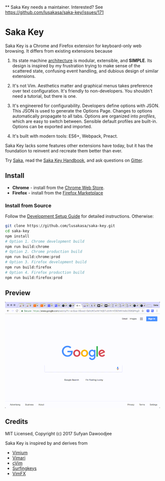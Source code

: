 ** Saka Key needs a maintainer. Interested? See https://github.com/lusakasa/saka-key/issues/171

# Saka Key

Saka Key is a Chrome and Firefox extension for keyboard-only web browsing. It differs from existing extensions because

1. Its state machine [architecture](http://key.saka.io/dev_docs/software_architecture) is modular, extensible, and **SIMPLE**. Its design is inspired by my frustration trying to make sense of the scattered state, confusing event handling, and dubious design of similar extensions.

2. It's not Vim. Aesthetics matter and graphical menus takes preference over text configuration. It's friendly to non-developers. You shouldn't need a tutorial, but there is one.

3. It's engineered for configurability. Developers define options with JSON. This JSON is used to generate the Options Page. Changes to options automatically propagate to all tabs. Options are organized into _profiles_, which are easy to switch between. Sensible default profiles are built-in. Options can be exported and imported.

4. It's built with modern tools: ES6+, Webpack, Preact.

Saka Key lacks some features other extensions have today, but it has the foundation to reinvent and recreate them better than ever. 

Try [Saka](https://saka.io), read the [Saka Key Handbook](https://key.saka.io), and ask questions on [Gitter](https://gitter.im/lusakasa/Lobby).

## Install

* **Chrome** - install from the [Chrome Web Store](https://chrome.google.com/webstore/detail/saka-key/hhhpdkekipnbloiiiiaokibebpdpakdp).
* **Firefox** - install from the [Firefox Marketplace](https://addons.mozilla.org/en-US/firefox/addon/saka-key/)

### Install from Source

Follow the [Development Setup Guide](https://key.saka.io/dev_docs/setup.html) for detailed instructions. Otherwise:

```sh
git clone https://github.com/lusakasa/saka-key.git
cd saka-key
npm install
# Option 1. Chrome development build
npm run build:chrome
# Option 2. Chrome production build
npm run build:chrome:prod
# Option 3. Firefox development build
npm run build:firefox
# Option 4. Firefox production build
npm run build:firefox:prod
```

## Preview

![Saka Key Preview](./book/images/saka-key-preview.gif)

## Credits

MIT Licensed, Copyright (c) 2017 Sufyan Dawoodjee 

Saka Key is inspired by and derives from

* [Vimium](https://github.com/philc/vimium)
* [Vimari](https://github.com/guyht/vimari)
* [cVim](https://github.com/1995eaton/chromium-vim)
* [Surfingkeys](https://github.com/brookhong/Surfingkeys)
* [VimFX](https://github.com/akhodakivskiy/VimFx)

